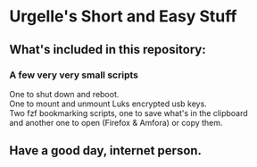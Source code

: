 # Urgelle's Short and Easy Stuff

## What's included in this repository:


### A few very very small scripts
One to shut down and reboot.  
One to mount and unmount Luks encrypted usb keys.  
Two fzf bookmarking scripts, one to save what's in the clipboard  
and another one to open (Firefox & Amfora) or copy them.

## Have a good day, internet person.
